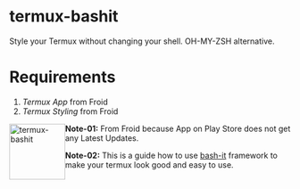 # termux-bashit
Style your Termux without changing your shell. OH-MY-ZSH alternative.

# Requirements
1. *Termux App* from Froid
2. *Termux Styling* from Froid

<image src="images/Imagepipe_49.jpg" alt="termux-bashit" Style=float:left;width:100px>

**Note-01:** From Froid because App on Play Store does not get any Latest Updates.

**Note-02:** This is a guide how to use [bash-it](https://github.com/Bash-it/bash-it) framework to make your termux look good and easy to use.
